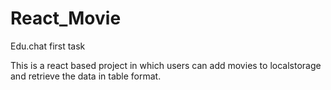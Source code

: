 # React_Movie
Edu.chat first task

This is a react based project in which users can add movies to localstorage and retrieve the data in table format. 

